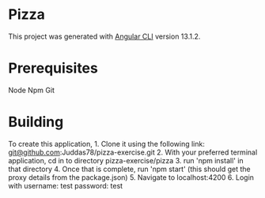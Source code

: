 # Pizza

This project was generated with [Angular CLI](https://github.com/angular/angular-cli) version 13.1.2.

# Prerequisites
Node
Npm 
Git


# Building

To create this application, 
    1. Clone it using the following link: git@github.com:Juddas78/pizza-exercise.git
    2. With your preferred terminal application, cd in to directory pizza-exercise/pizza
    3. run 'npm install' in that directory
    4. Once that is complete, run 'npm start' (this should get the proxy details from the package.json)
    5. Navigate to localhost:4200
    6. Login with username: test password: test


